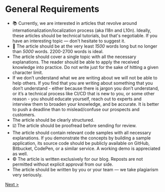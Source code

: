 # General Requirements

* :books: Currently, we are interested in articles that revolve around internationalization/localization process (aka I18n and L10n). Ideally, these articles should be technical tutorials, but that's negotiable. If you have an interesting topic — don't hesitate to suggest it.
* :pencil: The article should be at the very least *1500* words long but no longer than *5000* words. 2200-2700 words is ideal.
* The article should cover a single topic with all the necessary explanations. The reader should be able to apply the received knowledge into practice. Do not write just for the sake of hitting a given character limit.
* If we don’t understand what we are writing about we will not be able to help others. If you find that you are writing about something that you don’t understand - either because there is jargon you don’t understand, or it’s a technical process like CI/CD that is new to you, or some other reason - you should educate yourself, reach out to experts and interview them to broaden your knowledge, and be accurate. It is better to push a deadline than to mislead/confuse our prospects and customers.
* The article should be clearly structured.
* :ballot_box_with_check: The article should be proofread before sending for review.
* The article should contain relevant code samples with all necessary explanations. If you demonstrate the concepts by building a sample application, its source code should be publicly available on GitHub, Bitbucket, CodePen, or a similar service. A working demo is appreciated as well.
* :copyright: The article is written exclusively for our blog. Reposts are not permitted without explicit approval from our side.
* The article should be written by you or your team — we take plagiarism very seriously.

[Next >](02-style-guide.md)
